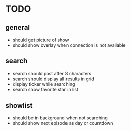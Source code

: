 # TODO

## general

- should get picture of show
- should show overlay when connection is not available


## search

- search should post after 3 characters
- search should display all results in grid
- display ticker while searching
- search show favorite star in list

## showlist

- should be in background when not searching
- should show next episode as day or countdown
